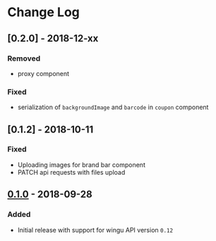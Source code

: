 Change Log
==========

## [0.2.0] - 2018-12-xx
### Removed
- proxy component

### Fixed
- serialization of `backgroundImage` and `barcode` in `coupon` component 

## [0.1.2] - 2018-10-11
### Fixed
- Uploading images for brand bar component
- PATCH api requests with files upload

## [0.1.0] - 2018-09-28
### Added
- Initial release with support for wingu API version `0.12`

[0.1.0]: https://github.com/wingu-GmbH/wingu-sdk-php/releases/tag/0.1.0
